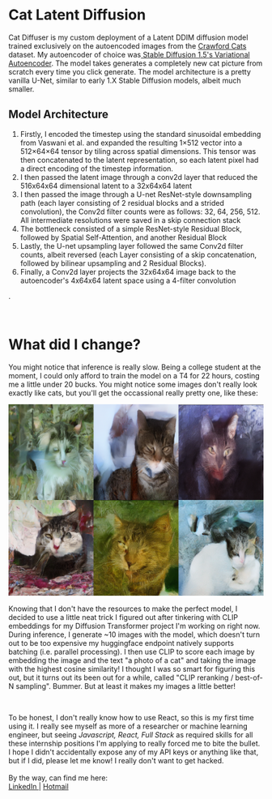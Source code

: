 <h1>Cat Latent Diffusion</h1>

 Cat Diffuser is my custom deployment of a Latent DDIM diffusion model trained exclusively on the autoencoded images from the
      <a className="minilink" target="_blank" href='https://www.kaggle.com/datasets/crawford/cat-dataset'> Crawford Cats</a> dataset.
      My autoencoder of choice was<a className='minilink' target="_blank" href="https://huggingface.co/stable-diffusion-v1-5/stable-diffusion-v1-5"> Stable Diffusion 1.5's Variational Autoencoder</a>.
      The model takes generates a completely new cat picture from scratch every time you click generate.
      The model architecture is a pretty vanilla U-Net, similar to early 1.X Stable Diffusion models, albeit much smaller.
      <h2>Model Architecture</h2>
      <ol>
      <li>Firstly, I encoded the timestep using the standard sinusoidal embedding from Vaswani et al. and expanded the resulting 1×512 vector into a 512×64×64 tensor by tiling across spatial dimensions. This tensor was then concatenated to the latent representation, so each latent pixel had a direct encoding of the timestep information.</li>
      <li>I then passed the latent image through a conv2d layer that reduced the 516x64x64 dimensional latent to a 32x64x64 latent</li>
      <li>I then passed the image through a U-net ResNet-style downsampling path (each layer consisting of 2 residual blocks and a strided convolution), the Conv2d filter counts were as follows: 32, 64, 256, 512. All intermediate resolutions were saved in a skip connection stack</li>
      <li>The bottleneck consisted of a simple ResNet-style Residual Block, followed by Spatial Self-Attention, and another Residual Block</li>
      <li>Lastly, the U-net upsampling layer followed the same Conv2d filter counts, albeit reversed (each Layer consisting of a skip concatenation, followed by bilinear upsampling and 2 Residual Blocks).</li>
      <li>Finally, a Conv2d layer projects the 32x64x64 image back to the autoencoder's 4x64x64 latent space using a 4-filter convolution</li>
      </ol>.
    </p>
    <br/>
    <h1 className='subtitle'>What did I change?</h1>
    <p className='text-center max-w-3xl mx-auto'>
      You might notice that inference is really slow. Being a college student at the moment,
      I could only afford to train the model on a T4 for 22 hours, costing me a little under 20 bucks.
      You might notice some images don't really look exactly like cats, but you'll get the occassional
      really pretty one, like these:
    </p>
    <img className='kitties' src="https://github.com/lexhacke/Cats-Latent-Diffuser/blob/main/Model/cutest_cats.png?raw=true"/>
    <br/>
    <p className='text-center max-w-3xl mx-auto'>
      Knowing that I don't have the resources to make the perfect model, I decided to use a little neat trick I figured out after tinkering with CLIP embeddings for my
      Diffusion Transformer project I'm working on right now. During inference, I generate ~10 images with the model, which doesn't turn out to be too expensive my huggingface endpoint
      natively supports batching (i.e. parallel processing). I then use CLIP to score each image by embedding the image and the text "a photo of a cat" and taking the image with
      the highest cosine similarity! I thought I was so smart for figuring this out, but it turns out its been out for a while, called "CLIP reranking / best-of-N sampling". Bummer.
      But at least it makes my images a little better!
    </p>
    <br/>
    <p className='text-center max-w-3xl mx-auto'>
      To be honest, I don't really know how to use React, so this is my first time using it. I really see myself as more of a researcher or machine learning engineer, but seeing 
      <em> Javascript, React, Full Stack</em> as required skills for all these internship positions I'm applying to really forced me to bite the bullet. I hope I didn't accidentally expose
      any of my API keys or anything like that, but if I did, please let me know! I really don't want to get hacked.
      <br/><br/>
      By the way, can find me here:
      <br/>
      <a className='minilink' target="_blank" href="https://www.linkedin.com/in/lex-hackett-2b89612b3/"> LinkedIn </a> |
      <a className='minilink' target="_blank" href="https://lex.hackett@hotmail.com"> Hotmail </a>

